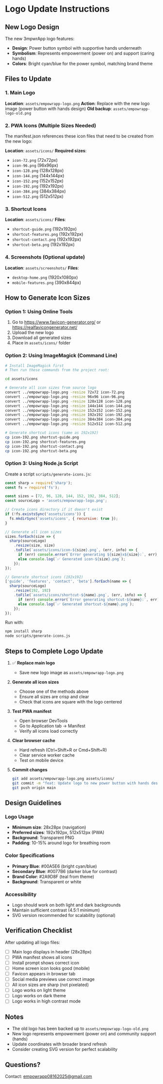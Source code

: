 # Logo Update Instructions

## New Logo Design

The new 3mpwrApp logo features:
- **Design**: Power button symbol with supportive hands underneath
- **Symbolism**: Represents empowerment (power on) and support (caring hands)
- **Colors**: Bright cyan/blue for the power symbol, matching brand theme

## Files to Update

### 1. Main Logo
**Location**: `assets/empowrapp-logo.png`
**Action**: Replace with the new logo image (power button with hands design)
**Old backup**: `assets/empowrapp-logo-old.png`

### 2. PWA Icons (Multiple Sizes Needed)

The manifest.json references these icon files that need to be created from the new logo:

**Location**: `assets/icons/`
**Required sizes**:
- `icon-72.png` (72x72px)
- `icon-96.png` (96x96px)
- `icon-128.png` (128x128px)
- `icon-144.png` (144x144px)
- `icon-152.png` (152x152px)
- `icon-192.png` (192x192px)
- `icon-384.png` (384x384px)
- `icon-512.png` (512x512px)

### 3. Shortcut Icons
**Location**: `assets/icons/`
**Files**:
- `shortcut-guide.png` (192x192px)
- `shortcut-features.png` (192x192px)
- `shortcut-contact.png` (192x192px)
- `shortcut-beta.png` (192x192px)

### 4. Screenshots (Optional update)
**Location**: `assets/screenshots/`
**Files**:
- `desktop-home.png` (1920x1080px)
- `mobile-features.png` (390x844px)

## How to Generate Icon Sizes

### Option 1: Using Online Tools
1. Go to https://www.favicon-generator.org/ or https://realfavicongenerator.net/
2. Upload the new logo
3. Download all generated sizes
4. Place in `assets/icons/` folder

### Option 2: Using ImageMagick (Command Line)
```bash
# Install ImageMagick first
# Then run these commands from the project root:

cd assets/icons

# Generate all icon sizes from source logo
convert ../empowrapp-logo.png -resize 72x72 icon-72.png
convert ../empowrapp-logo.png -resize 96x96 icon-96.png
convert ../empowrapp-logo.png -resize 128x128 icon-128.png
convert ../empowrapp-logo.png -resize 144x144 icon-144.png
convert ../empowrapp-logo.png -resize 152x152 icon-152.png
convert ../empowrapp-logo.png -resize 192x192 icon-192.png
convert ../empowrapp-logo.png -resize 384x384 icon-384.png
convert ../empowrapp-logo.png -resize 512x512 icon-512.png

# Generate shortcut icons (same as 192x192)
cp icon-192.png shortcut-guide.png
cp icon-192.png shortcut-features.png
cp icon-192.png shortcut-contact.png
cp icon-192.png shortcut-beta.png
```

### Option 3: Using Node.js Script
Create a script `scripts/generate-icons.js`:

```javascript
const sharp = require('sharp');
const fs = require('fs');

const sizes = [72, 96, 128, 144, 152, 192, 384, 512];
const sourceLogo = 'assets/empowrapp-logo.png';

// Create icons directory if it doesn't exist
if (!fs.existsSync('assets/icons')) {
  fs.mkdirSync('assets/icons', { recursive: true });
}

// Generate all icon sizes
sizes.forEach(size => {
  sharp(sourceLogo)
    .resize(size, size)
    .toFile(`assets/icons/icon-${size}.png`, (err, info) => {
      if (err) console.error(`Error generating ${size}x${size}:`, err);
      else console.log(`✅ Generated icon-${size}.png`);
    });
});

// Generate shortcut icons (192x192)
['guide', 'features', 'contact', 'beta'].forEach(name => {
  sharp(sourceLogo)
    .resize(192, 192)
    .toFile(`assets/icons/shortcut-${name}.png`, (err, info) => {
      if (err) console.error(`Error generating shortcut-${name}:`, err);
      else console.log(`✅ Generated shortcut-${name}.png`);
    });
});
```

Run with:
```bash
npm install sharp
node scripts/generate-icons.js
```

## Steps to Complete Logo Update

1. ✅ **Replace main logo**
   - Save new logo image as `assets/empowrapp-logo.png`

2. **Generate all icon sizes**
   - Choose one of the methods above
   - Ensure all sizes are crisp and clear
   - Check that icons are square with the logo centered

3. **Test PWA manifest**
   - Open browser DevTools
   - Go to Application tab → Manifest
   - Verify all icons load correctly

4. **Clear browser cache**
   - Hard refresh (Ctrl+Shift+R or Cmd+Shift+R)
   - Clear service worker cache
   - Test on mobile device

5. **Commit changes**
   ```bash
   git add assets/empowrapp-logo.png assets/icons/
   git commit -m "feat: Update logo to new power button with hands design"
   git push origin main
   ```

## Design Guidelines

### Logo Usage
- **Minimum size**: 28x28px (navigation)
- **Preferred sizes**: 192x192px, 512x512px (PWA)
- **Background**: Transparent PNG
- **Padding**: 10-15% around logo for breathing room

### Color Specifications
- **Primary Blue**: #00A5E6 (bright cyan/blue)
- **Secondary Blue**: #0077B6 (darker blue for contrast)
- **Brand Color**: #2A9D8F (teal from theme)
- **Background**: Transparent or white

### Accessibility
- Logo should work on both light and dark backgrounds
- Maintain sufficient contrast (4.5:1 minimum)
- SVG version recommended for scalability (optional)

## Verification Checklist

After updating all logo files:

- [ ] Main logo displays in header (28x28px)
- [ ] PWA manifest shows all icons
- [ ] Install prompt shows correct icon
- [ ] Home screen icon looks good (mobile)
- [ ] Favicon appears in browser tab
- [ ] Social media previews use correct image
- [ ] All icon sizes are sharp (not pixelated)
- [ ] Logo works on light theme
- [ ] Logo works on dark theme
- [ ] Logo works in high contrast mode

## Notes

- The old logo has been backed up to `assets/empowrapp-logo-old.png`
- New logo represents empowerment (power on) and community support (hands)
- Update coordinates with broader brand refresh
- Consider creating SVG version for perfect scalability

## Questions?

Contact: empowrapp08162025@gmail.com
